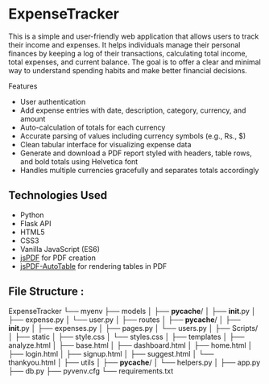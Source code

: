 # ExpenseTracker
This is a simple and user-friendly web application that allows users to track their income and expenses. It helps individuals manage their personal finances by keeping a log of their transactions, calculating total income, total expenses, and current balance. The goal is to offer a clear and minimal way to understand spending habits and make better financial decisions.

Features
- User authentication
- Add expense entries with date, description, category, currency, and amount
- Auto-calculation of totals for each currency
- Accurate parsing of values including currency symbols (e.g., Rs., $)
- Clean tabular interface for visualizing expense data
- Generate and download a PDF report styled with headers, table rows, and bold totals using Helvetica font
- Handles multiple currencies gracefully and separates totals accordingly

## Technologies Used
- Python
- Flask API
- HTML5
- CSS3
- Vanilla JavaScript (ES6)
- [jsPDF](https://github.com/parallax/jsPDF) for PDF creation
- [jsPDF-AutoTable](https://github.com/simonbengtsson/jsPDF-AutoTable) for rendering tables in PDF

## File Structure :
ExpenseTracker
└── myenv
    ├── models
    │   ├── __pycache__/
    │   ├── __init__.py
    │   ├── expense.py
    │   └── user.py
    │
    ├── routes
    │   ├── __pycache__/
    │   ├── __init__.py
    │   ├── expenses.py
    │   ├── pages.py
    │   └── users.py
    │
    ├── Scripts/
    │
    ├── static
    │   ├── style.css
    │   └── styles.css
    │
    ├── templates
    │   ├── analyze.html
    │   ├── base.html
    │   ├── dashboard.html
    │   ├── home.html
    │   ├── login.html
    │   ├── signup.html
    │   ├── suggest.html
    │   └── thankyou.html
    │
    ├── utils
    │   ├── __pycache__/
    │   └── helpers.py
    │
    ├── app.py
    ├── db.py
    ├── pyvenv.cfg
    └── requirements.txt
